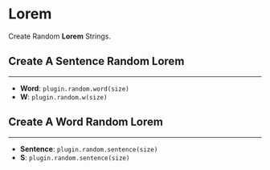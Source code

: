 # **Lorem**

Create Random **Lorem** Strings.

## Create A **Sentence** Random **Lorem**

---

- **Word**: `plugin.random.word(size)`
- **W**: `plugin.random.w(size)`

## Create A **Word** Random **Lorem**

---

- **Sentence**: `plugin.random.sentence(size)`
- **S**: `plugin.random.sentence(size)`
